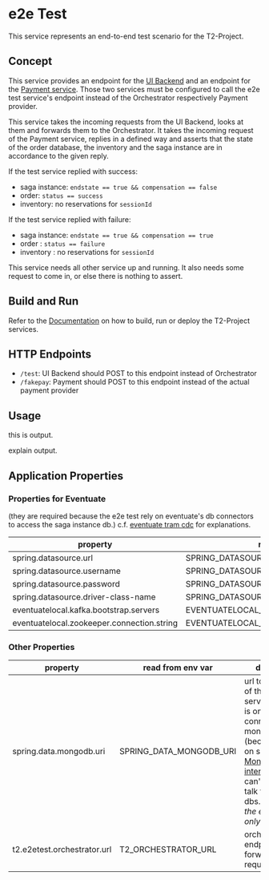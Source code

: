 # e2e Test

This service represents an end-to-end test scenario for the T2-Project.

## Concept

This service provides an endpoint for the [UI Backend](https://github.com/t2-project/uibackend) and an endpoint for the [Payment service](https://github.com/t2-project/payment).
Those two services must be configured to call the e2e test service's endpoint instead of the Orchestrator respectively Payment provider.

This service takes the incoming requests from the UI Backend, looks at them and forwards them to the Orchestrator.
It takes the incoming request of the Payment service, replies in a defined way and asserts that the state of the order database, the inventory and the saga instance are in accordance to the given reply.

If the test service replied with success:
* saga instance: `endstate == true && compensation == false`
* order: `status == success`
* inventory: no reservations for `sessionId`

If the test service replied with failure:
* saga instance: `endstate == true && compensation == true`
* order : `status == failure`
* inventory : no reservations for `sessionId`

This service needs all other service up and running.
It also needs some request to come in, or else there is nothing to assert.

## Build and Run

Refer to the [Documentation](https://t2-documentation.readthedocs.io/en/latest/microservices/deploy.html) on how to build, run or deploy the T2-Project services.

## HTTP Endpoints

* `/test`: UI Backend should POST to this endpoint instead of Orchestrator
* `/fakepay`: Payment should POST to this endpoint instead of the actual payment provider

## Usage

this is output.

explain output.

## Application Properties

### Properties for Eventuate

(they are required because the e2e test rely on eventuate's db connectors to access the saga instance db.)
c.f. [eventuate tram cdc](https://eventuate.io/docs/manual/eventuate-tram/latest/getting-started-eventuate-tram.html) for explanations.

| property | read from env var |
| -------- | ----------------- |
| spring.datasource.url | SPRING_DATASOURCE_URL |
| spring.datasource.username | SPRING_DATASOURCE_USERNAME |
| spring.datasource.password | SPRING_DATASOURCE_PASSWORD |
| spring.datasource.driver-class-name | SPRING_DATASOURCE_DRIVER_CLASS_NAME |
| eventuatelocal.kafka.bootstrap.servers | EVENTUATELOCAL_KAFKA_BOOTSTRAP_SERVERS |
| eventuatelocal.zookeeper.connection.string | EVENTUATELOCAL_ZOOKEEPER_CONNECTION_STRING |

### Other Properties

| property | read from env var | description |
| -------- | ----------------- | ----------- |
| spring.data.mongodb.uri | SPRING_DATA_MONGODB_URI | url to mongodb of the order service. e2e test is only able to connect to _one_ mongo db (because it relies on spring's [MongoRepository interface](https://docs.spring.io/spring-data/mongodb/docs/current/api/org/springframework/data/mongodb/repository/MongoRepository.html) and i can't make them talk to different dbs.) _(hint: it's the entire url, not only the host)_ |
| t2.e2etest.orchestrator.url | T2_ORCHESTRATOR_URL | orchestrator endpoint to forward saga requests to. |
